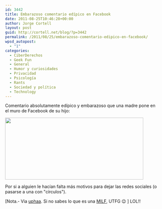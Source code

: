 ```yaml
---
id: 3442
title: Embarazoso comentario edípico en Facebook
date: 2011-08-25T10:46:28+00:00
author: Jorge Cortell
layout: post
guid: http://cortell.net/blog/?p=3442
permalink: /2011/08/25/embarazoso-comentario-edipico-en-facebook/
wpsd_autopost:
  - "1"
categories:
  - CiberDerechos
  - Geek Fun
  - General
  - Humor y curiosidades
  - Privacidad
  - Psicología
  - Rants
  - Sociedad y polí­tica
  - Technology
---
```

Comentario absolutamente edípico y embarazoso que una madre pone en el muro de Facebook de su hijo:

<img class="aligncenter" title="http://img.uphaa.com/uploads/1062/img3.jpg" src="http://img.uphaa.com/uploads/1062/img3.jpg" alt="" width="450" height="202" />

Por si a alguien le hacían falta más motivos para dejar las redes sociales (o pasarse a una con "círculos").

[Nota.- Via <a title="http://www.uphaa.com/blog/index.php/embarrassing-facebook-parents-comments/" href="http://www.uphaa.com/blog/index.php/embarrassing-facebook-parents-comments/" target="_blank">uphaa</a>. Si no sabes lo que es una <a title="http://es.wikipedia.org/wiki/MILF" href="http://es.wikipedia.org/wiki/MILF" target="_blank">MILF</a>, UTFG 😉 ] LOL!!